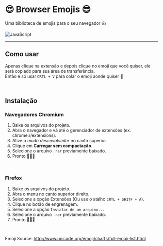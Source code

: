 # 😍 Browser Emojis 😎
Uma biblioteca de emojis para o seu navegador 👍

![JavaScript](https://www.shields.io/badge/JavaScript-F7DF1E?logo=javascript&logoColor=black&style=for-the-badge)

---

## Como usar
Apenas clique na extensão e depois clique no emoji que você quiser, ele será copiado para sua área de transferência.  
Então é só usar `CRTL + V` para colar o emoji aonde quiser 👏

<br>

## Instalação
### Navegadores Chromium
1. Baixe os arquivos do projeto.
2. Abra o navegador e vá até o gerenciador de extensões (ex. chrome://extensions).
3. Ative o *modo desenvolvedor* no canto superior.
4. Clique em **Carregar sem compactação**.
5. Selecione o arquivo `.rar` previamente baixado.
6. Pronto 🎉🎉🎉
<br>

### Firefox
1. Baixe os arquivos do projeto.
2. Abra o menu no canto superior direito.
3. Selecione a opção Extensões (Ou use o atalho `CRTL + SHITF + A`).
4. Clique no botão de engrenagem.
5. Selecione a opção `Instalar de um arquivo...`
6. Selecione o arquivo `.rar` previamente baixado.
7. Pronto 🎉🎉🎉

<br>

Emoji Source: http://www.unicode.org/emoji/charts/full-emoji-list.html
